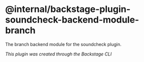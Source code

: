 # @internal/backstage-plugin-soundcheck-backend-module-branch

The branch backend module for the soundcheck plugin.

_This plugin was created through the Backstage CLI_
